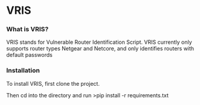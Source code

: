 # VRIS
### What is VRIS?
VRIS stands for Vulnerable Router Identification Script.
VRIS currently only supports router types Netgear and Netcore, and only identifies routers with default passwords
### Installation
To install VRIS, first clone the project.

Then cd into the directory and run >pip install -r requirements.txt
